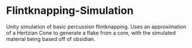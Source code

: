 # Flintknapping-Simulation
Unity simulation of basic percussion flintknapping. Uses an approximation of a Hertzian Cone to generate a flake from a core, with the simulated material being based off of obsidian.
